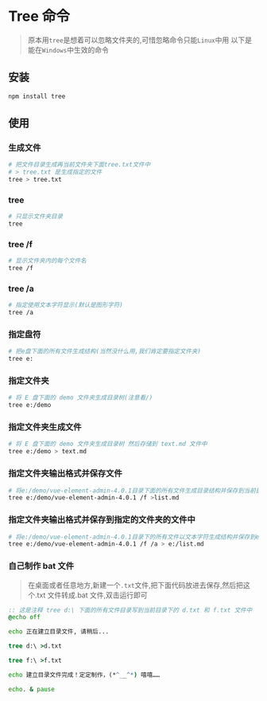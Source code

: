 # Tree 命令

> 原本用`tree`是想着可以忽略文件夹的,可惜忽略命令只能`Linux`中用
> 以下是能在`Windows`中生效的命令

## 安装

```Bash
npm install tree
```

## 使用

### 生成文件

```bash
# 把文件目录生成再当前文件夹下面tree.txt文件中
# > tree.txt 是生成指定的文件
tree > tree.txt
```

### tree

```bash
# 只显示文件夹目录
tree
```

### tree /f

```bash
# 显示文件夹内的每个文件名
tree /f
```

### tree /a

```bash
# 指定使用文本字符显示(默认是图形字符)
tree /a
```

### 指定盘符

```bash
# 把e盘下面的所有文件生成结构(当然没什么用,我们肯定要指定文件夹)
tree e:
```

### 指定文件夹

```bash
# 将 E 盘下面的 demo 文件夹生成目录树(注意看/)
tree e:/demo
```

### 指定文件夹生成文件

```bash
# 将 E 盘下面的 demo 文件夹生成目录树 然后存储到 text.md 文件中
tree e:/demo > text.md
```

### 指定文件夹输出格式并保存文件

```bash
# 将e:/demo/vue-element-admin-4.0.1目录下面的所有文件生成目录结构并保存到当前目录下的list.md文件中
tree e:/demo/vue-element-admin-4.0.1 /f >list.md
```

### 指定文件夹输出格式并保存到指定的文件夹的文件中

```bash
# 将e:/demo/vue-element-admin-4.0.1目录下的所有文件以文本字符生成结构并保存到e:/list.md文件中
tree e:/demo/vue-element-admin-4.0.1 /f /a > e:/list.md
```

### 自己制作 bat 文件

> 在桌面或者任意地方,新建一个`.txt`文件,把下面代码放进去保存,然后把这个.txt 文件转成.bat 文件,双击运行即可

```bat
:: 这是注释 tree d:\ 下面的所有文件目录写到当前目录下的 d.txt 和 f.txt 文件中
@echo off

echo 正在建立目录文件, 请稍后...

tree d:\ >d.txt

tree f:\ >f.txt

echo 建立目录文件完成！定定制作，(*^__^*) 嘻嘻……

echo. & pause
```
